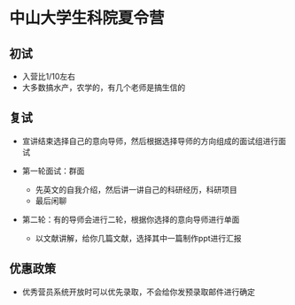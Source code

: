 # 中山大学生科院夏令营  

## 初试  

+ 入营比1/10左右  
+ 大多数搞水产，农学的，有几个老师是搞生信的  

## 复试  

+ 宣讲结束选择自己的意向导师，然后根据选择导师的方向组成的面试组进行面试  
+ 第一轮面试：群面  
  + 先英文的自我介绍，然后讲一讲自己的科研经历，科研项目  
  + 最后闲聊  

+ 第二轮：有的导师会进行二轮，根据你选择的意向导师进行单面  
  + 以文献讲解，给你几篇文献，选择其中一篇制作ppt进行汇报  

## 优惠政策  

+ 优秀营员系统开放时可以优先录取，不会给你发预录取邮件进行确定  
